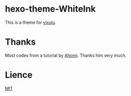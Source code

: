 # hexo-theme-WhiteInk
This is a theme for [yixuju](https://www.yiuxju.cn).
# Thanks
Most codes from a tutorial by [Ahonn](http://www.ahonn.me/2016/12/15/create-a-hexo-theme-from-scratch/index.html).
Thanks him very much.
# Lience
[MIT](https://github.com/yi-Xu-0100/hexo-theme-WhiteInk/blob/master/LICENSE)